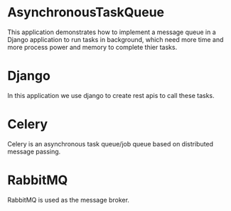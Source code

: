 # AsynchronousTaskQueue

This application demonstrates how to implement a message queue in a Django application to run tasks in background,
which need more time and more process power and memory to complete thier tasks.

# Django 

In this application we use django to create rest apis to call these tasks.

# Celery

Celery is an asynchronous task queue/job queue based on distributed message passing. 

# RabbitMQ

RabbitMQ is used as the message broker.